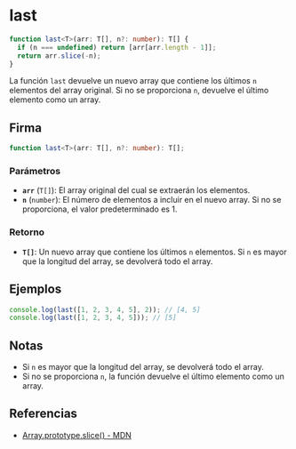 # last

```typescript
function last<T>(arr: T[], n?: number): T[] {
  if (n === undefined) return [arr[arr.length - 1]];
  return arr.slice(-n);
}
```

La función `last` devuelve un nuevo array que contiene los últimos `n` elementos del array original. Si no se proporciona `n`, devuelve el último elemento como un array.

## Firma

```typescript
function last<T>(arr: T[], n?: number): T[];
```

### Parámetros

- **`arr`** (`T[]`): El array original del cual se extraerán los elementos.
- **`n`** (`number`): El número de elementos a incluir en el nuevo array. Si no se proporciona, el valor predeterminado es 1.

### Retorno

- **`T[]`**: Un nuevo array que contiene los últimos `n` elementos. Si `n` es mayor que la longitud del array, se devolverá todo el array.

## Ejemplos

```typescript
console.log(last([1, 2, 3, 4, 5], 2)); // [4, 5]
console.log(last([1, 2, 3, 4, 5])); // [5]
```

## Notas

- Si `n` es mayor que la longitud del array, se devolverá todo el array.
- Si no se proporciona `n`, la función devuelve el último elemento como un array.

## Referencias

- [Array.prototype.slice() - MDN](https://developer.mozilla.org/en-US/docs/Web/JavaScript/Reference/Global_Objects/Array/slice)
